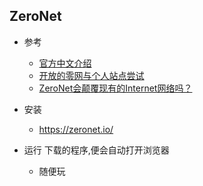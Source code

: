 ## ZeroNet
- 参考
    - [官方中文介绍](https://github.com/HelloZeroNet/ZeroNet/blob/master/README-zh-cn.md)
    - [开放的零网与个人站点尝试](https://www.jianshu.com/p/b7f8d56335ca)
    - [ZeroNet会颠覆现有的Internet网络吗？](https://zhuanlan.zhihu.com/p/24923913)

- 安装
    - https://zeronet.io/
    
- 运行 下载的程序,便会自动打开浏览器
    - 随便玩
    